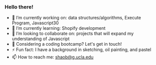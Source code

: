 ### Hello there!

- 🔭  I’m currently working on: data structures/algorithms, Execute Program, Javascript30
- 🌱  I’m currently learning: Shopify development
- 👯  I’m looking to collaborate on: projects that will expand my understanding of Javascript
- 💬  Considering a coding bootcamp? Let's get in touch!
- ⚡   Fun fact: I have a background in sketching, oil painting, and pastel
- 📫  How to reach me: shaob@g.ucla.edu
